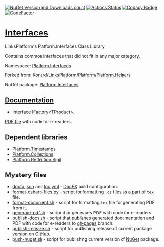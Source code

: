 [![NuGet Version and Downloads count](https://buildstats.info/nuget/Platform.Interfaces)](https://www.nuget.org/packages/Platform.Interfaces)
[![Actions Status](https://github.com/linksplatform/Interfaces/workflows/CD/badge.svg)](https://github.com/linksplatform/Interfaces/actions?workflow=CD)
[![Codacy Badge](https://api.codacy.com/project/badge/Grade/561cf283804d4624b03a731acbdbe532)](https://app.codacy.com/app/drakonard/Interfaces?utm_source=github.com&utm_medium=referral&utm_content=linksplatform/Interfaces&utm_campaign=Badge_Grade_Dashboard)
[![CodeFactor](https://www.codefactor.io/repository/github/linksplatform/interfaces/badge)](https://www.codefactor.io/repository/github/linksplatform/interfaces)

# [Interfaces](https://github.com/linksplatform/Interfaces)

LinksPlatform's Platform.Interfaces Class Library

Contains common interfaces that did not fit in any major category.

Namespace: [Platform.Interfaces](https://linksplatform.github.io/Interfaces/api/Platform.Interfaces.html)

Forked from: [Konard/LinksPlatform/Platform/Platform.Helpers](https://github.com/Konard/LinksPlatform/tree/657ea248b32dc31d0793ae9a9e4989ec6ee61d5e/Platform/Platform.Helpers)

NuGet package: [Platform.Interfaces](https://www.nuget.org/packages/Platform.Interfaces)

## [Documentation](https://linksplatform.github.io/Interfaces)
*   Interface [IFactory\<TProduct\>](https://linksplatform.github.io/Interfaces/api/Platform.Interfaces.IFactory-1.html).

[PDF file](https://linksplatform.github.io/Interfaces/Platform.Interfaces.pdf) with code for e-readers.

## Dependent libraries
*   [Platform.Timestamps](https://github.com/linksplatform/Timestamps)
*   [Platform.Collections](https://github.com/linksplatform/Collections)
*   [Platform.Reflection.Sigil](https://github.com/linksplatform/Reflection.Sigil)

## Mystery files
*   [docfx.json](https://github.com/linksplatform/Interfaces/blob/master/docfx.json) and [toc.yml](https://github.com/linksplatform/Interfaces/blob/master/toc.yml) - [DocFX](https://dotnet.github.io/docfx) build configuration.
*   [format-csharp-files.py](https://github.com/linksplatform/Interfaces/blob/master/format-csharp-files.py) - script for formatting `.cs` files as a part of `tex` file.
*   [format-document.sh](https://github.com/linksplatform/Interfaces/blob/master/format-document.sh) - script for formatting `tex` file for generating PDF from it.
*   [generate-pdf.sh](https://github.com/linksplatform/Interfaces/blob/master/generate-pdf.sh) - script that generates PDF with code for e-readers.
*   [publish-docs.sh](https://github.com/linksplatform/Interfaces/blob/master/publish-docs.sh) - script that publishes generated documentation and PDF with code for e-readers to [gh-pages](https://github.com/linksplatform/Interfaces/tree/gh-pages) branch.
*   [publish-release.sh](https://github.com/linksplatform/Interfaces/blob/master/publish-release.sh) - script for publishing release of current package version on [GitHub](https://github.com/).
*   [push-nuget.sh](https://github.com/linksplatform/Interfaces/blob/master/push-nuget.sh) - script for publishing current version of [NuGet](https://www.nuget.org) package.
